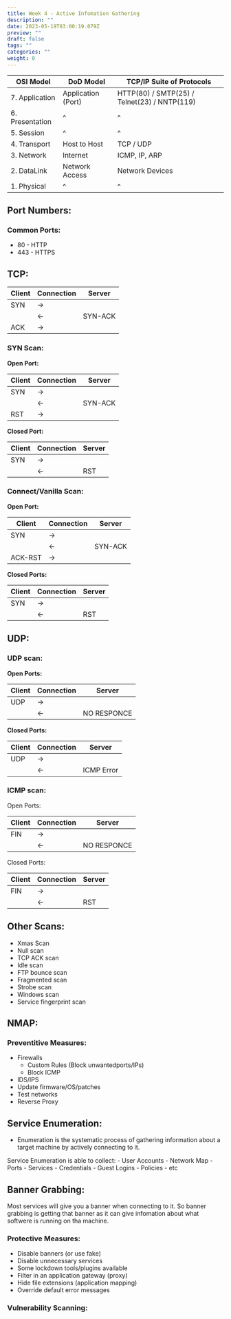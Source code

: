 ```yaml
---
title: Week 4 - Active Infomation Gathering
description: ""
date: 2023-05-19T03:00:19.079Z
preview: ""
draft: false
tags: ""
categories: ""
weight: 0
---
```


| OSI Model    | DoD Model          | TCP/IP Suite of Protocols                       |
| ------------ | ------------------ | ----------------------------------------------- |
| 7. Application  | Application (Port) | HTTP(80) / SMTP(25) / Telnet(23) / NNTP(119) |
| 6. Presentation | ^                  | ^                                            |
| 5. Session      | ^                  | ^                                            |
| 4. Transport    | Host to Host       | TCP / UDP                                    |
| 3. Network      | Internet           | ICMP, IP, ARP                                |
| 2. DataLink     | Network Access     | Network Devices                              |
| 1. Physical     | ^                  | ^                                            |

## Port Numbers:

### Common Ports:

- 80 - HTTP
- 443 - HTTPS

## TCP:

| Client | Connection | Server  |
| ------ | ---------- | ------- |
| SYN    | ->         |         |
|        | <-         | SYN-ACK |
| ACK    | ->         |         |

### SYN Scan:

**Open Port:**

| Client | Connection | Server  |
| ------ | ---------- | ------- |
| SYN    | ->         |         |
|        | <-         | SYN-ACK |
| RST    | ->         |         |

**Closed Port:**

| Client | Connection | Server |
| ------ | ---------- | ------ |
| SYN    | ->         |        |
|        | <-         | RST    |

### Connect/Vanilla Scan:

**Open Port:**

| Client  | Connection | Server  |
| ------- | ---------- | ------- |
| SYN     | ->         |         |
|         | <-         | SYN-ACK |
| ACK-RST | ->         |         |

**Closed Ports:**

| Client | Connection | Server |
| ------ | ---------- | ------ |
| SYN    | ->         |        |
|        | <-         | RST    |

## UDP:

### UDP scan:

**Open Ports:**

| Client | Connection | Server      |
| ------ | ---------- | ----------- |
| UDP    | ->         |             |
|        | <-         | NO RESPONCE |

**Closed Ports:**

| Client | Connection | Server     |
| ------ | ---------- | ---------- |
| UDP    | ->         |            |
|        | <-         | ICMP Error |

### ICMP scan:

Open Ports:

| Client | Connection | Server      |
| ------ | ---------- | ----------- |
| FIN    | ->         |             |
|        | <-         | NO RESPONCE |

Closed Ports:

| Client | Connection | Server |
| ------ | ---------- | ------ |
| FIN    | ->         |        |
|        | <-         | RST    |

## Other Scans:

- Xmas Scan
- Null scan
- TCP ACK scan
- Idle scan
- FTP bounce scan
- Fragmented scan
- Strobe scan
- Windows scan
- Service fingerprint scan

## NMAP:

### Preventitive Measures:

- Firewalls
  - Custom Rules (Block unwantedports/IPs)
  - Block ICMP
- IDS/IPS
- Update firmware/OS/patches
- Test networks
- Reverse Proxy

## Service Enumeration:

- Enumeration is the systematic process of gathering information about a target machine by actively connecting to it.

Service Enumeration is able to collect: - User Accounts - Network Map - Ports - Services - Credentials - Guest Logins - Policies - etc

## Banner Grabbing:

Most services will give you a banner when connecting to it. So banner grabbing is getting that banner as it can give infomation about what softwere is running on tha machine.

### Protective Measures:

- Disable banners (or use fake)
- Disable unnecessary services
- Some lockdown tools/plugins available
- Filter in an application gateway (proxy)
- Hide file extensions (application mapping)
- Override default error messages

### Vulnerability Scanning:
